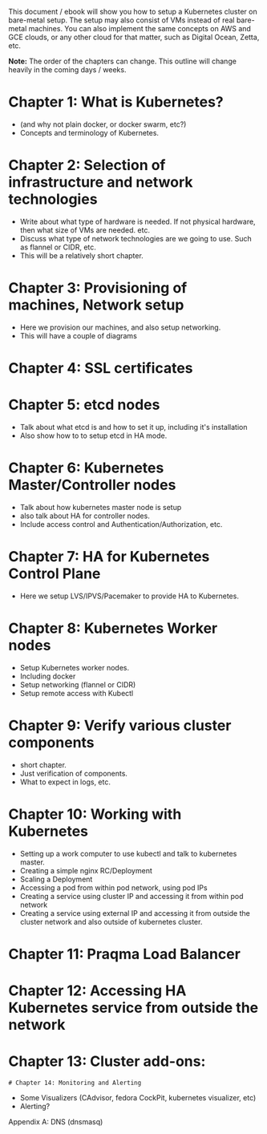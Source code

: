 This document / ebook will show you how to setup a Kubernetes cluster on bare-metal setup. The setup may also consist of VMs instead of real bare-metal machines. You can also implement the same concepts on AWS and GCE clouds, or any other cloud for that matter, such as Digital Ocean, Zetta, etc.

**Note:** The order of the chapters can change. This outline will change heavily in the coming days / weeks. 

# Chapter 1: What is Kubernetes?
* (and why not plain docker, or docker swarm, etc?)
* Concepts and terminology of Kubernetes.

# Chapter 2: Selection of infrastructure and network technologies
* Write about what type of hardware is needed. If not physical hardware, then what size of VMs are needed. etc.
* Discuss what type of network technologies are we going to use. Such as flannel or CIDR, etc.
* This will be a relatively short chapter.

# Chapter 3: Provisioning of machines, Network setup
* Here we provision our machines, and also setup networking.
* This will have a couple of diagrams

# Chapter 4: SSL certificates

# Chapter 5: etcd nodes
* Talk about what etcd is and how to set it up, including it's installation 
* Also show how to to setup etcd in HA mode.

# Chapter 6: Kubernetes Master/Controller nodes
* Talk about how kubernetes master node is setup
* also talk about HA for controller nodes.
* Include access control and Authentication/Authorization, etc.

# Chapter 7: HA for Kubernetes Control Plane
* Here we setup LVS/IPVS/Pacemaker to provide HA to Kubernetes.

# Chapter 8: Kubernetes Worker nodes
* Setup Kubernetes worker nodes. 
* Including docker
* Setup networking (flannel or CIDR)
* Setup remote access with Kubectl


# Chapter 9: Verify various cluster components
* short chapter.
* Just verification of components.
* What to expect in logs, etc.

# Chapter 10: Working with Kubernetes
* Setting up a work computer to use kubectl and talk to kubernetes master.
* Creating a simple nginx RC/Deployment
* Scaling a Deployment
* Accessing a pod from within pod network, using pod IPs
* Creating a service using cluster IP and accessing it from within pod network
* Creating a service using external IP and accessing it from outside the cluster network and also outside of kubernetes cluster.

# Chapter 11: Praqma Load Balancer

# Chapter 12: Accessing HA Kubernetes service from outside the network 

# Chapter 13: Cluster add-ons: 

	# Chapter 14: Monitoring and Alerting
* Some Visualizers (CAdvisor, fedora CockPit, kubernetes visualizer, etc)
* Alerting?

Appendix A: DNS (dnsmasq)


 




